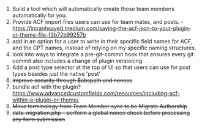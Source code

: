 1. Build a tool which will automatically create those team members automatically for you.
2. Provide ACF import files users can use for team mates, and posts. - https://imranhsayed.medium.com/saving-the-acf-json-to-your-plugin-or-theme-file-f3b72b99257b
3. add in an option for a user to write in their specific field names for ACF, and the CPT names, instead of relying on my specific naming structures. 
4. look into ways to integrate a pre-git-commit hook that ensures every git commit also includes a change of plugin versioning
5. Add a post type selector at the top of UI so that users can use for post types besides just the native 'post'
6. ~~improve security through $abspath and nonces~~
7. bundle acf with the plugin? https://www.advancedcustomfields.com/resources/including-acf-within-a-plugin-or-theme/
8. ~~Move terminology from Team Member sync to be Migrate Authorship~~
9. ~~data-migration.php - perform a global nonce check before processing any form submission~~
